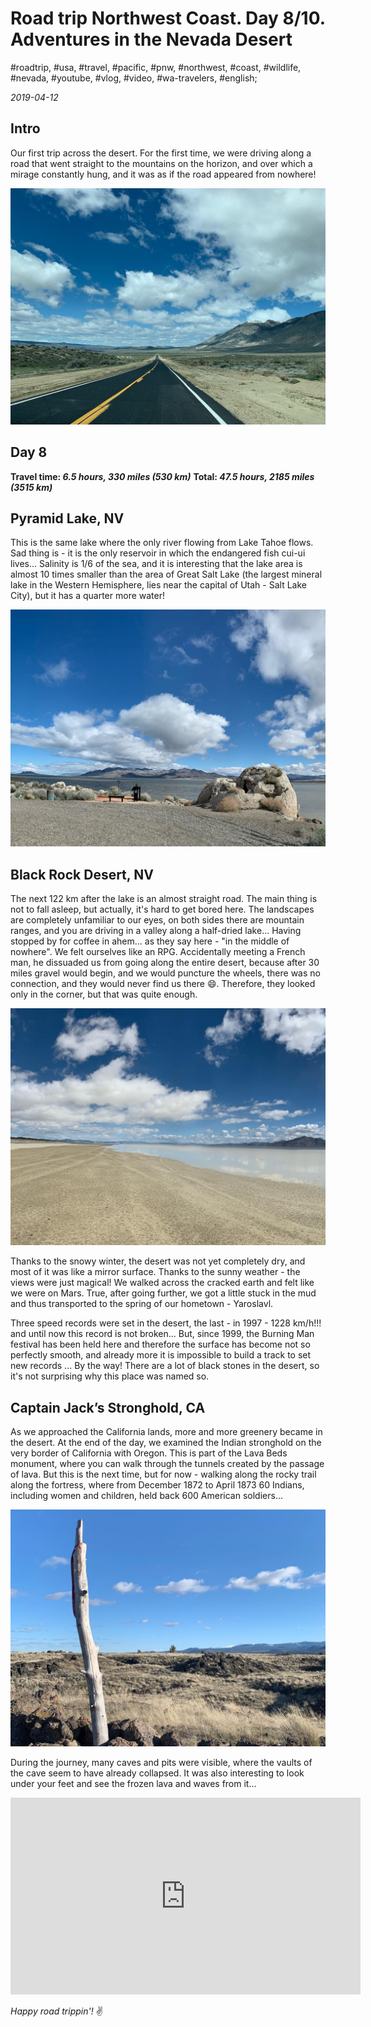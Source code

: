 # Road trip Northwest Coast. Day 8/10. Adventures in the Nevada Desert

#roadtrip, #usa, #travel, #pacific, #pnw, #northwest, #coast, #wildlife, #nevada, #youtube, #vlog, #video, #wa-travelers, #english;

_2019-04-12_

## Intro

Our first trip across the desert. For the first time, we were driving along a road that went straight to the mountains on the horizon, and over which a mirage constantly hung, and it was as if the road appeared from nowhere!

![Nevada road](/images/road-trip-northwest-coast-day-8-10-adventures-in-the-nevada-desert/nevada_road.jpg)

## Day 8

**Travel time: _6.5 hours, 330 miles (530 km)_**
**Total: _47.5 hours, 2185 miles (3515 km)_**

## Pyramid Lake, NV

This is the same lake where the only river flowing from Lake Tahoe flows. Sad thing is - it is the only reservoir in which the endangered fish cui-ui lives... Salinity is 1/6 of the sea, and it is interesting that the lake area is almost 10 times smaller than the area of Great Salt Lake (the largest mineral lake in the Western Hemisphere, lies near the capital of Utah - Salt Lake City), but it has a quarter more water!

![Pyramid Lake, NV](/images/road-trip-northwest-coast-day-8-10-adventures-in-the-nevada-desert/pyramid_lake.jpg)

## Black Rock Desert, NV

The next 122 km after the lake is an almost straight road. The main thing is not to fall asleep, but actually, it's hard to get bored here. The landscapes are completely unfamiliar to our eyes, on both sides there are mountain ranges, and you are driving in a valley along a half-dried lake... Having stopped by for coffee in ahem... as they say here - "in the middle of nowhere". We felt ourselves like an RPG. Accidentally meeting a French man, he dissuaded us from going along the entire desert, because after 30 miles gravel would begin, and we would puncture the wheels, there was no connection, and they would never find us there 😄. Therefore, they looked only in the corner, but that was quite enough.

![Black Rock Desert, NV](/images/road-trip-northwest-coast-day-8-10-adventures-in-the-nevada-desert/black_rock_desert.jpg)

Thanks to the snowy winter, the desert was not yet completely dry, and most of it was like a mirror surface. Thanks to the sunny weather - the views were just magical! We walked across the cracked earth and felt like we were on Mars. True, after going further, we got a little stuck in the mud and thus transported to the spring of our hometown - Yaroslavl.

Three speed records were set in the desert, the last - in 1997 - 1228 km/h!!! and until now this record is not broken... But, since 1999, the Burning Man festival has been held here and therefore the surface has become not so perfectly smooth, and already more it is impossible to build a track to set new records ...
By the way! There are a lot of black stones in the desert, so it's not surprising why this place was named so.

## Captain Jack’s Stronghold, CA

As we approached the California lands, more and more greenery became in the desert. At the end of the day, we examined the Indian stronghold on the very border of California with Oregon. This is part of the Lava Beds monument, where you can walk through the tunnels created by the passage of lava. But this is the next time, but for now - walking along the rocky trail along the fortress, where from December 1872 to April 1873 60 Indians, including women and children, held back 600 American soldiers...

![Captain Jack’s Stronghold, CA](/images/road-trip-northwest-coast-day-8-10-adventures-in-the-nevada-desert/captain_jacks_stronghold.jpg)

During the journey, many caves and pits were visible, where the vaults of the cave seem to have already collapsed. It was also interesting to look under your feet and see the frozen lava and waves from it...

<div class="responsive-iframe">
<iframe width="560" height="315" src="https://www.youtube.com/embed/YVMghcGKy7Q" frameborder="0" allow="accelerometer; autoplay; encrypted-media; gyroscope; picture-in-picture" allowfullscreen></iframe>
</div>

_Happy road trippin'!_ :v:
